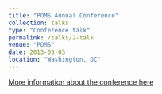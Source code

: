```yaml
---
title: "POMS Annual Conference"
collection: talks
type: "Conference talk"
permalink: /talks/2-talk
venue: "POMS"
date: 2013-05-03
location: "Washington, DC"
---
```


[More information about the conference here](https://pomsmeetings.org/conf-2019/)


